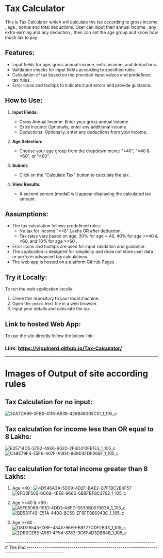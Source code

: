# Tax Calculator
 This is Tax Calculator which will calculate the tax according to gross income , age , bonus and total deductions. User can input their annual income , any extra earning and any deduction , then can set the age group and know how much tax to pay

## Features:
- Input fields for age, gross annual income, extra income, and deductions.
- Validation checks for input fields according to specified rules.
- Calculation of tax based on the provided input values and predefined tax rules.
- Error icons and tooltips to indicate input errors and provide guidance.

## How to Use:
1. **Input Fields:**
   - Gross Annual Income: Enter your gross annual income .
   - Extra Income: Optionally, enter any additional income.
   - Deductions: Optionally, enter any deductions from your income.
     
2. **Age Selection:**
   - Choose your age group from the dropdown menu: "<40", "≥40 & <60", or "≥60".

3. **Submit:**
   - Click on the "Calculate Tax" button to calculate the tax .

4. **View Results:**
   - A second screen (modal) will appear displaying the calculated tax amount.

## Assumptions:
- The tax calculation follows predefined rules:
  - No tax for income "=<8" Lakhs OR after deduction.
  - Tax rates vary based on age: 30% for age < 40, 40% for age >=40 & <60, and 10% for age >=60 .
- Error icons and tooltips are used for input validation and guidance.
- The application is designed for simplicity and does not store user data or perform advanced tax calculations.
- The web app is hosted on a platform GitHub Pages .

## Try it Locally:
To run the web application locally:
1. Clone this repository to your local machine.
2. Open the `index.html` file in a web browser.
3. Input your details and calculate the tax.

## Link to hosted Web App:
 To use the site directly follow the below link:
 ### Link: https://vipulnerd.github.io/Tax-Calculator/

---

# Images of Output of site according rules 

## Tax Calculation for no input:
![30A7DA99-0FB9-4116-A838-426B46005C51_1_105_c](https://github.com/VipulNerd/Tax-Calculator/assets/144052913/9032fa3c-1e79-4dab-8d6f-ecd1b156b4fb)

## Tax calculation for income less than OR equal to 8 Lakhs:

![E35714D5-3792-49E6-962D-2F6D410FB1E3_1_105_c](https://github.com/VipulNerd/Tax-Calculator/assets/144052913/60482901-43af-4f56-a7b2-397ae58efc67)
![C48E79F4-35F6-407F-A3D4-869D4FDF066F_1_105_c](https://github.com/VipulNerd/Tax-Calculator/assets/144052913/3ccef729-cdd6-44b8-967c-e56a4b3f6e63)

## Tac calculation for total income greater than 8 Lakhs:
1. Age <40 :
   ![4D546A3A-5D09-4D2F-BAE2-D7F1BC2E4F57](https://github.com/VipulNerd/Tax-Calculator/assets/144052913/7a89f477-3930-4f7f-9688-96496b5b1b19)
   ![8FD3F506-6C68-4EE8-9660-6BBFBF8C3792_1_105_c](https://github.com/VipulNerd/Tax-Calculator/assets/144052913/2d3e9701-4122-4d3c-8657-cb595106c5fd)

2. Age >=40 & <60 : 
   ![A5FE5068-191D-4DD3-A6FD-0630B007063A_1_105_c](https://github.com/VipulNerd/Tax-Calculator/assets/144052913/e593a7f1-a6ab-40d3-a17f-838bf7ccd6a5)
   ![BB531F49-E51A-4408-8C59-EF6FF886943C_1_105_c](https://github.com/VipulNerd/Tax-Calculator/assets/144052913/78044114-4420-4504-9ca3-ed787a32b017)

3. Age >=60 :  
  ![D8D29543-13BF-434A-96E9-B9727CDF2B33_1_105_c](https://github.com/VipulNerd/Tax-Calculator/assets/144052913/0604c022-cf2c-433e-b826-989dbddd441d)
  ![2DB0CE6E-A961-4F54-8783-9C6F4D3DB64B_1_105_c](https://github.com/VipulNerd/Tax-Calculator/assets/144052913/d3b025f0-4f32-4257-bc52-424164a40475)


----------------------------------------------------------------------------- # The End -------------------------------------------------------------------------------------------------
